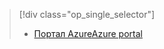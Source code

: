 > [!div class="op_single_selector"]
> * [<span data-ttu-id="6ec8f-101">Портал Azure</span><span class="sxs-lookup"><span data-stu-id="6ec8f-101">Azure portal</span></span>](../articles/storage/common/storage-monitoring-diagnosing-troubleshooting.md)
> 
> 

